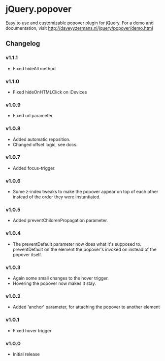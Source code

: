 # jQuery.popover

Easy to use and customizable popover plugin for jQuery. For a demo and
documentation, visit http://daveyyzermans.nl/jquery/popover/demo.html

## Changelog

### v1.1.1
- Fixed hideAll method

### v1.1.0
- Fixed hideOnHTMLClick on iDevices

### v1.0.9
- Fixed url parameter

### v1.0.8
- Added automatic reposition.
- Changed offset logic, see docs.

### v1.0.7
- Added focus-trigger.

### v1.0.6
- Some z-index tweaks to make the popover appear on top of each other instead of the order they were instantiated.

### v1.0.5
- Added preventChildrenPropagation parameter.

### v1.0.4
- The preventDefault parameter now does what it's supposed to. preventDefault on the element the popover's invoked on instead of the popover itself.

### v1.0.3
- Again some small changes to the hover trigger.
- Hovering the popover now makes it stay.

### v1.0.2
- Added 'anchor' parameter, for attaching the popover to another element

### v1.0.1
- Fixed hover trigger

### v1.0.0
- Initial release
